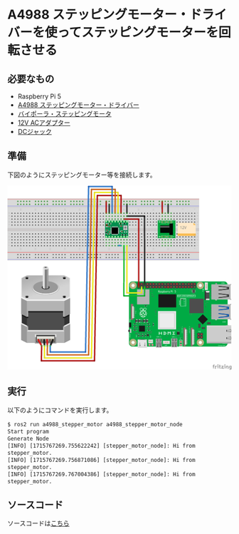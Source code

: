 # A4988 ステッピングモーター・ドライバーを使ってステッピングモーターを回転させる

## 必要なもの

* Raspberry Pi 5
* [A4988 ステッピングモーター・ドライバー](https://amzn.to/4bAHpmk)
* [バイポーラ・ステッピングモータ](https://jp.misumi-ec.com/vona2/detail/221005433134/?HissuCode=SS2421-5041)
* [12V ACアダプター](https://amzn.to/3QObFSW)
* [DCジャック](https://akizukidenshi.com/catalog/g/g105148/)

## 準備

下図のようにステッピングモーター等を接続します。

![](./images/A4988StepperMotor.png)

## 実行

以下のようにコマンドを実行します。

```
$ ros2 run a4988_stepper_motor a4988_stepper_motor_node 
Start program
Generate Node
[INFO] [1715767269.755622242] [stepper_motor_node]: Hi from stepper_motor.
[INFO] [1715767269.756871086] [stepper_motor_node]: Hi from stepper_motor.
[INFO] [1715767269.767004386] [stepper_motor_node]: Hi from stepper_motor.
```

## ソースコード

ソースコードは[こちら](https://github.com/horie-t/omni-mouse/tree/main/a4988_stepper_motor)